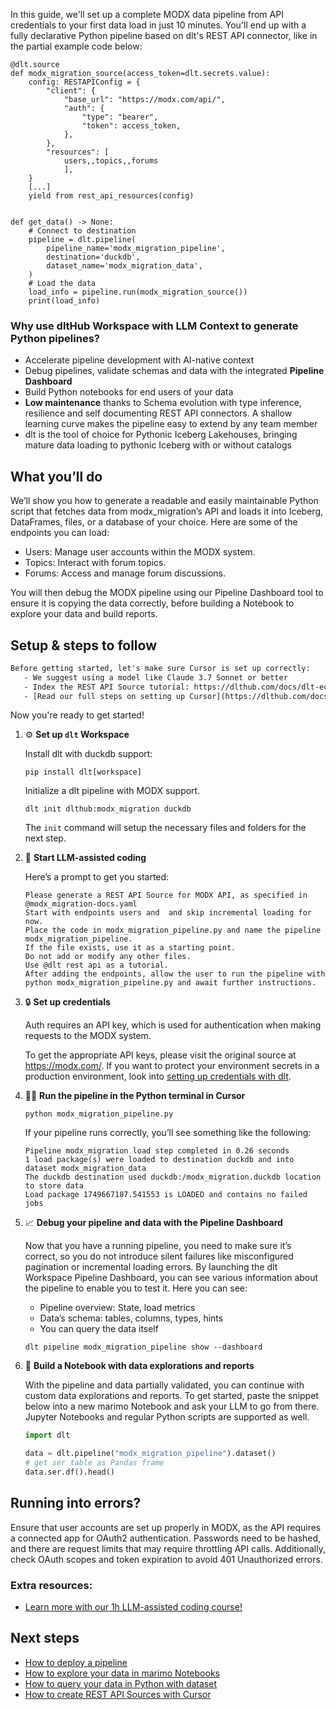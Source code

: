 In this guide, we'll set up a complete MODX data pipeline from API credentials to your first data load in just 10 minutes. You'll end up with a fully declarative Python pipeline based on dlt's REST API connector, like in the partial example code below:

```python-outcome
@dlt.source
def modx_migration_source(access_token=dlt.secrets.value):
    config: RESTAPIConfig = {
        "client": {
            "base_url": "https://modx.com/api/",
            "auth": {
                "type": "bearer",
                "token": access_token,
            },
        },
        "resources": [
            users,,topics,,forums
            ],
    }
    [...]
    yield from rest_api_resources(config)


def get_data() -> None:
    # Connect to destination
    pipeline = dlt.pipeline(
        pipeline_name='modx_migration_pipeline',
        destination='duckdb',
        dataset_name='modx_migration_data', 
    )
    # Load the data
    load_info = pipeline.run(modx_migration_source())
    print(load_info) 
```

### Why use dltHub Workspace with LLM Context to generate Python pipelines?

- Accelerate pipeline development with AI-native context
- Debug pipelines, validate schemas and data with the integrated **Pipeline Dashboard**
- Build Python notebooks for end users of your data
- **Low maintenance** thanks to Schema evolution with type inference, resilience and self documenting REST API connectors. A shallow learning curve makes the pipeline easy to extend by any team member
- dlt is the tool of choice for Pythonic Iceberg Lakehouses, bringing mature data loading to pythonic Iceberg with or without catalogs

## What you’ll do

We’ll show you how to generate a readable and easily maintainable Python script that fetches data from modx_migration’s API and loads it into Iceberg, DataFrames, files, or a database of your choice. Here are some of the endpoints you can load:

- Users: Manage user accounts within the MODX system.
- Topics: Interact with forum topics.
- Forums: Access and manage forum discussions.

You will then debug the MODX pipeline using our Pipeline Dashboard tool to ensure it is copying the data correctly, before building a Notebook to explore your data and build reports.

## Setup & steps to follow

```default
Before getting started, let's make sure Cursor is set up correctly:
   - We suggest using a model like Claude 3.7 Sonnet or better
   - Index the REST API Source tutorial: https://dlthub.com/docs/dlt-ecosystem/verified-sources/rest_api/ and add it to context as **@dlt rest api**
   - [Read our full steps on setting up Cursor](https://dlthub.com/docs/dlt-ecosystem/llm-tooling/cursor-restapi#23-configuring-cursor-with-documentation)
```

Now you're ready to get started!

1. ⚙️ **Set up `dlt` Workspace**
    
    Install dlt with duckdb support:
    ```shell
    pip install dlt[workspace]
    ```

    Initialize a dlt pipeline with MODX support.
    ```shell
    dlt init dlthub:modx_migration duckdb
    ```

    The `init` command will setup the necessary files and folders for the next step.
    
2. 🤠 **Start LLM-assisted coding**
    
    Here’s a prompt to get you started:
    
    ```prompt
    Please generate a REST API Source for MODX API, as specified in @modx_migration-docs.yaml 
    Start with endpoints users and  and skip incremental loading for now. 
    Place the code in modx_migration_pipeline.py and name the pipeline modx_migration_pipeline. 
    If the file exists, use it as a starting point. 
    Do not add or modify any other files. 
    Use @dlt rest api as a tutorial. 
    After adding the endpoints, allow the user to run the pipeline with python modx_migration_pipeline.py and await further instructions.
    ```

    
3. 🔒 **Set up credentials** 
    
    Auth requires an API key, which is used for authentication when making requests to the MODX system.
    
    To get the appropriate API keys, please visit the original source at https://modx.com/.
    If you want to protect your environment secrets in a production environment, look into [setting up credentials with dlt](https://dlthub.com/docs/walkthroughs/add_credentials).
    
4. 🏃‍♀️ **Run the pipeline in the Python terminal in Cursor**
    
    ```shell
    python modx_migration_pipeline.py
    ```
    
    If your pipeline runs correctly, you’ll see something like the following:
    
    ```shell
    Pipeline modx_migration load step completed in 0.26 seconds
    1 load package(s) were loaded to destination duckdb and into dataset modx_migration_data
    The duckdb destination used duckdb:/modx_migration.duckdb location to store data
    Load package 1749667187.541553 is LOADED and contains no failed jobs
    ```
    
5. 📈 **Debug your pipeline and data with the Pipeline Dashboard**

    Now that you have a running pipeline, you need to make sure it’s correct, so you do not introduce silent failures like misconfigured pagination or incremental loading errors. By launching the dlt Workspace Pipeline Dashboard, you can see various information about the pipeline to enable you to test it. Here you can see:
    - Pipeline overview: State, load metrics
    - Data’s schema: tables, columns, types, hints
    - You can query the data itself
    
    ```shell
    dlt pipeline modx_migration_pipeline show --dashboard
    ```
    
6. 🐍 **Build a Notebook with data explorations and reports**

    With the pipeline and data partially validated, you can continue with custom data explorations and reports. To get started, paste the snippet below into a new marimo Notebook and ask your LLM to go from there. Jupyter Notebooks and regular Python scripts are supported as well.

    
    ```python
    import dlt

   data = dlt.pipeline("modx_migration_pipeline").dataset()
   # get ser table as Pandas frame
   data.ser.df().head()
    ```

## Running into errors?

Ensure that user accounts are set up properly in MODX, as the API requires a connected app for OAuth2 authentication. Passwords need to be hashed, and there are request limits that may require throttling API calls. Additionally, check OAuth scopes and token expiration to avoid 401 Unauthorized errors.

### Extra resources:

- [Learn more with our 1h LLM-assisted coding course!](https://www.youtube.com/watch?v=GGid70rnJuM)

## Next steps

- [How to deploy a pipeline](https://dlthub.com/docs/walkthroughs/deploy-a-pipeline)
- [How to explore your data in marimo Notebooks](https://dlthub.com/docs/general-usage/dataset-access/marimo)
- [How to query your data in Python with dataset](https://dlthub.com/docs/general-usage/dataset-access/dataset)
- [How to create REST API Sources with Cursor](https://dlthub.com/docs/dlt-ecosystem/llm-tooling/cursor-restapi)